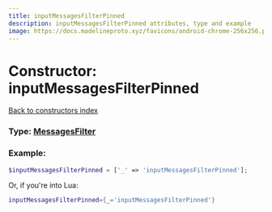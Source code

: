 ```yaml
---
title: inputMessagesFilterPinned
description: inputMessagesFilterPinned attributes, type and example
image: https://docs.madelineproto.xyz/favicons/android-chrome-256x256.png
---
```

# Constructor: inputMessagesFilterPinned  
[Back to constructors index](index.md)






### Type: [MessagesFilter](../types/MessagesFilter.md)


### Example:

```php
$inputMessagesFilterPinned = ['_' => 'inputMessagesFilterPinned'];
```  


Or, if you're into Lua:

```lua
inputMessagesFilterPinned={_='inputMessagesFilterPinned'}

```


